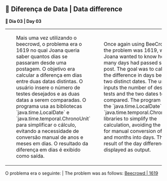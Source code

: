 <h2>📆 Diferença de Data | Data difference</h2>

<p><strong>📌 Dia 03 | Day 03</strong></p>
<table>
  <tr>
    <td>
      <ul>
        <p> Mais uma vez utilizando o beecrowd, o problema era o 1619 no qual Joana queria saber quantos dias se passaram desde uma postagem. O objetivo era calcular a diferença em dias entre duas datas distintas. O usuário insere o número de testes desejados e as duas datas a serem comparadas. O programa usa as bibliotecas `java.time.LocalDate` e `java.time.temporal.ChronoUnit` para simplificar o cálculo, evitando a necessidade de conversão manual de anos e meses em dias. O resultado da diferença em dias é exibido como saída.</p>
      </ul>
    </td>
    <td>
      <ul>
        <p>Once again using BeeCrowd, the problem was 1619, where Joana wanted to know how many days had passed since a post. The goal was to calculate the difference in days between two distinct dates. The user inputs the number of desired tests and the two dates to be compared. The program uses the `java.time.LocalDate` and `java.time.temporal.ChronoUnit` libraries to simplify the calculation, avoiding the need for manual conversion of years and months into days. The result of the day difference is displayed as output.</p>
      </ul>
    </td>
  </tr>
  </table>
  O problema era o seguinte: | The problem was as follows:
<a href="https://www.beecrowd.com.br/judge/pt/problems/view/1619">Beecrowd | 1619</a>

